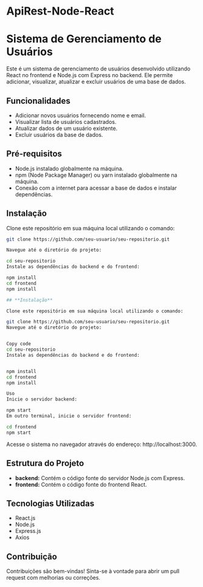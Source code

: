 ﻿# ApiRest-Node-React
 
# **Sistema de Gerenciamento de Usuários**

Este é um sistema de gerenciamento de usuários desenvolvido utilizando React no frontend e Node.js com Express no backend. Ele permite adicionar, visualizar, atualizar e excluir usuários de uma base de dados.

## **Funcionalidades**

- Adicionar novos usuários fornecendo nome e email.
- Visualizar lista de usuários cadastrados.
- Atualizar dados de um usuário existente.
- Excluir usuários da base de dados.

## **Pré-requisitos**

- Node.js instalado globalmente na máquina.
- npm (Node Package Manager) ou yarn instalado globalmente na máquina.
- Conexão com a internet para acessar a base de dados e instalar dependências.

## **Instalação**

Clone este repositório em sua máquina local utilizando o comando:

```bash
git clone https://github.com/seu-usuario/seu-repositorio.git

Navegue até o diretório do projeto:

cd seu-repositorio
Instale as dependências do backend e do frontend:

npm install
cd frontend
npm install

## **Instalação**

Clone este repositório em sua máquina local utilizando o comando:

git clone https://github.com/seu-usuario/seu-repositorio.git
Navegue até o diretório do projeto:


Copy code
cd seu-repositorio
Instale as dependências do backend e do frontend:


npm install
cd frontend
npm install

Uso
Inicie o servidor backend:

npm start
Em outro terminal, inicie o servidor frontend:

cd frontend
npm start


```

Acesse o sistema no navegador através do endereço: http://localhost:3000.

## Estrutura do Projeto

- **backend:** Contém o código fonte do servidor Node.js com Express.
- **frontend:** Contém o código fonte do frontend React.

## Tecnologias Utilizadas

- React.js
- Node.js
- Express.js
- Axios

## Contribuição

Contribuições são bem-vindas! Sinta-se à vontade para abrir um pull request com melhorias ou correções.

